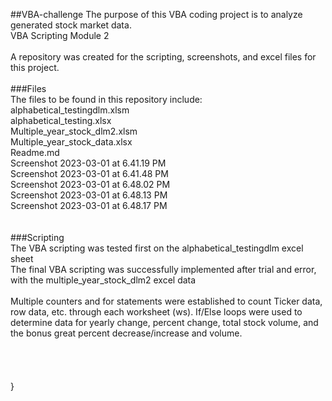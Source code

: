 ##VBA-challenge
The purpose of this VBA coding project is to analyze generated stock market data.\
VBA Scripting Module 2 \
\
A repository was created for the scripting, screenshots, and excel files for this project.\
\
###Files\
The files to be found in this repository include:\
alphabetical_testingdlm.xlsm\
alphabetical_testing.xlsx\
Multiple_year_stock_dlm2.xlsm\
Multiple_year_stock_data.xlsx\
Readme.md\
Screenshot 2023-03-01 at 6.41.19 PM\
Screenshot 2023-03-01 at 6.41.48 PM\
Screenshot 2023-03-01 at 6.48.02 PM\
Screenshot 2023-03-01 at 6.48.13 PM\
Screenshot 2023-03-01 at 6.48.17 PM\
\
\
###Scripting\
The VBA scripting was tested first on the alphabetical_testingdlm excel sheet \
The final VBA scripting was successfully implemented after trial and error, with the multiple_year_stock_dlm2 excel data\
\
Multiple counters and for statements were established to count Ticker data, row data, etc. through each worksheet (ws).  If/Else loops were used to determine data for yearly change, percent change, total stock volume, and the bonus great percent decrease/increase and volume.  \
\
\
\
\
}
